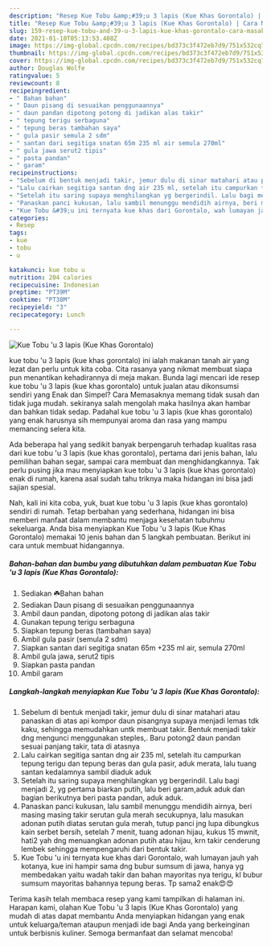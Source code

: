 ```yaml
---
description: "Resep Kue Tobu &amp;#39;u 3 lapis (Kue Khas Gorontalo) | Cara Masak Kue Tobu &amp;#39;u 3 lapis (Kue Khas Gorontalo) Yang Enak dan Simpel"
title: "Resep Kue Tobu &amp;#39;u 3 lapis (Kue Khas Gorontalo) | Cara Masak Kue Tobu &amp;#39;u 3 lapis (Kue Khas Gorontalo) Yang Enak dan Simpel"
slug: 159-resep-kue-tobu-and-39-u-3-lapis-kue-khas-gorontalo-cara-masak-kue-tobu-and-39-u-3-lapis-kue-khas-gorontalo-yang-enak-dan-simpel
date: 2021-01-10T05:13:53.408Z
image: https://img-global.cpcdn.com/recipes/bd373c3f472eb7d9/751x532cq70/kue-tobu-u-3-lapis-kue-khas-gorontalo-foto-resep-utama.jpg
thumbnail: https://img-global.cpcdn.com/recipes/bd373c3f472eb7d9/751x532cq70/kue-tobu-u-3-lapis-kue-khas-gorontalo-foto-resep-utama.jpg
cover: https://img-global.cpcdn.com/recipes/bd373c3f472eb7d9/751x532cq70/kue-tobu-u-3-lapis-kue-khas-gorontalo-foto-resep-utama.jpg
author: Douglas Wolfe
ratingvalue: 5
reviewcount: 8
recipeingredient:
- " Bahan bahan"
- " Daun pisang di sesuaikan penggunaannya"
- " daun pandan dipotong potong di jadikan alas takir"
- " tepung terigu serbaguna"
- " tepung beras tambahan saya"
- " gula pasir semula 2 sdm"
- " santan dari segitiga snatan 65m 235 ml air semula 270ml"
- " gula jawa serut2 tipis"
- " pasta pandan"
- " garam"
recipeinstructions:
- "Sebelum di bentuk menjadi takir, jemur dulu di sinar matahari atau panaskan di atas api kompor daun pisangnya supaya menjadi lemas tdk kaku, sehingga memudahkan untk membuat takir. Bentuk menjadi takir dng mengunci menggunakan steples,. Baru potong2 daun pandan sesuai panjang takir, tata di atasnya"
- "Lalu cairkan segitiga santan dng air 235 ml, setelah itu campurkan tepung terigu dan tepung beras dan gula pasir, aduk merata, lalu tuang santan kedalamnya sambil diaduk aduk"
- "Setelah itu saring supaya menghilangkan yg bergerindil. Lalu bagi menjadi 2, yg pertama biarkan putih, lalu beri garam,aduk aduk dan bagian berikutnya beri pasta pandan, aduk aduk."
- "Panaskan panci kukusan, lalu sambil menunggu mendidih airnya, beri masing masing takir serutan gula merah secukupnya, lalu masukan adonan putih diatas serutan gula merah, tutup panci jng lupa dibungkus kain serbet bersih, setelah 7 menit, tuang adonan hijau, kukus 15 mwnit, hati2 yah dng menuangkan adonan putih atau hijau, krn takir cenderung lembek sehingga mempengaruhi dari bentuk takir."
- "Kue Tobu &#39;u ini ternyata kue khas dari Gorontalo, wah lumayan jauh yah kotanya, kue ini hampir sama dng bubur sumsum di jawa, hanya yg membedakan yaitu wadah takir dan bahan mayoritas nya terigu, kl bubur sumsum mayoritas bahannya tepung beras. Tp sama2 enak😍😍"
categories:
- Resep
tags:
- kue
- tobu
- u

katakunci: kue tobu u 
nutrition: 204 calories
recipecuisine: Indonesian
preptime: "PT39M"
cooktime: "PT38M"
recipeyield: "3"
recipecategory: Lunch

---
```



![Kue Tobu &#39;u 3 lapis (Kue Khas Gorontalo)](https://img-global.cpcdn.com/recipes/bd373c3f472eb7d9/751x532cq70/kue-tobu-u-3-lapis-kue-khas-gorontalo-foto-resep-utama.jpg)


kue tobu &#39;u 3 lapis (kue khas gorontalo) ini ialah makanan tanah air yang lezat dan perlu untuk kita coba. Cita rasanya yang nikmat membuat siapa pun menantikan kehadirannya di meja makan.
Bunda lagi mencari ide resep kue tobu &#39;u 3 lapis (kue khas gorontalo) untuk jualan atau dikonsumsi sendiri yang Enak dan Simpel? Cara Memasaknya memang tidak susah dan tidak juga mudah. sekiranya salah mengolah maka hasilnya akan hambar dan bahkan tidak sedap. Padahal kue tobu &#39;u 3 lapis (kue khas gorontalo) yang enak harusnya sih mempunyai aroma dan rasa yang mampu memancing selera kita.

Ada beberapa hal yang sedikit banyak berpengaruh terhadap kualitas rasa dari kue tobu &#39;u 3 lapis (kue khas gorontalo), pertama dari jenis bahan, lalu pemilihan bahan segar, sampai cara membuat dan menghidangkannya. Tak perlu pusing jika mau menyiapkan kue tobu &#39;u 3 lapis (kue khas gorontalo) enak di rumah, karena asal sudah tahu triknya maka hidangan ini bisa jadi sajian spesial.




Nah, kali ini kita coba, yuk, buat kue tobu &#39;u 3 lapis (kue khas gorontalo) sendiri di rumah. Tetap berbahan yang sederhana, hidangan ini bisa memberi manfaat dalam membantu menjaga kesehatan tubuhmu sekeluarga. Anda bisa menyiapkan Kue Tobu &#39;u 3 lapis (Kue Khas Gorontalo) memakai 10 jenis bahan dan 5 langkah pembuatan. Berikut ini cara untuk membuat hidangannya.

<!--inarticleads1-->

##### Bahan-bahan dan bumbu yang dibutuhkan dalam pembuatan Kue Tobu &#39;u 3 lapis (Kue Khas Gorontalo):

1. Sediakan  ☘️Bahan bahan
1. Sediakan  Daun pisang di sesuaikan penggunaannya
1. Ambil  daun pandan, dipotong potong di jadikan alas takir
1. Gunakan  tepung terigu serbaguna
1. Siapkan  tepung beras (tambahan saya)
1. Ambil  gula pasir (semula 2 sdm)
1. Siapkan  santan dari segitiga snatan 65m +235 ml air, semula 270ml
1. Ambil  gula jawa, serut2 tipis
1. Siapkan  pasta pandan
1. Ambil  garam




<!--inarticleads2-->

##### Langkah-langkah menyiapkan Kue Tobu &#39;u 3 lapis (Kue Khas Gorontalo):

1. Sebelum di bentuk menjadi takir, jemur dulu di sinar matahari atau panaskan di atas api kompor daun pisangnya supaya menjadi lemas tdk kaku, sehingga memudahkan untk membuat takir. Bentuk menjadi takir dng mengunci menggunakan steples,. Baru potong2 daun pandan sesuai panjang takir, tata di atasnya
1. Lalu cairkan segitiga santan dng air 235 ml, setelah itu campurkan tepung terigu dan tepung beras dan gula pasir, aduk merata, lalu tuang santan kedalamnya sambil diaduk aduk
1. Setelah itu saring supaya menghilangkan yg bergerindil. Lalu bagi menjadi 2, yg pertama biarkan putih, lalu beri garam,aduk aduk dan bagian berikutnya beri pasta pandan, aduk aduk.
1. Panaskan panci kukusan, lalu sambil menunggu mendidih airnya, beri masing masing takir serutan gula merah secukupnya, lalu masukan adonan putih diatas serutan gula merah, tutup panci jng lupa dibungkus kain serbet bersih, setelah 7 menit, tuang adonan hijau, kukus 15 mwnit, hati2 yah dng menuangkan adonan putih atau hijau, krn takir cenderung lembek sehingga mempengaruhi dari bentuk takir.
1. Kue Tobu &#39;u ini ternyata kue khas dari Gorontalo, wah lumayan jauh yah kotanya, kue ini hampir sama dng bubur sumsum di jawa, hanya yg membedakan yaitu wadah takir dan bahan mayoritas nya terigu, kl bubur sumsum mayoritas bahannya tepung beras. Tp sama2 enak😍😍




Terima kasih telah membaca resep yang kami tampilkan di halaman ini. Harapan kami, olahan Kue Tobu &#39;u 3 lapis (Kue Khas Gorontalo) yang mudah di atas dapat membantu Anda menyiapkan hidangan yang enak untuk keluarga/teman ataupun menjadi ide bagi Anda yang berkeinginan untuk berbisnis kuliner. Semoga bermanfaat dan selamat mencoba!
